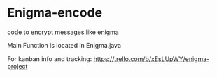 # Enigma-encode
 code to encrypt messages like enigma
 
 Main Function is located in Enigma.java

For kanban info and tracking:
https://trello.com/b/xEsLUpWY/enigma-project
